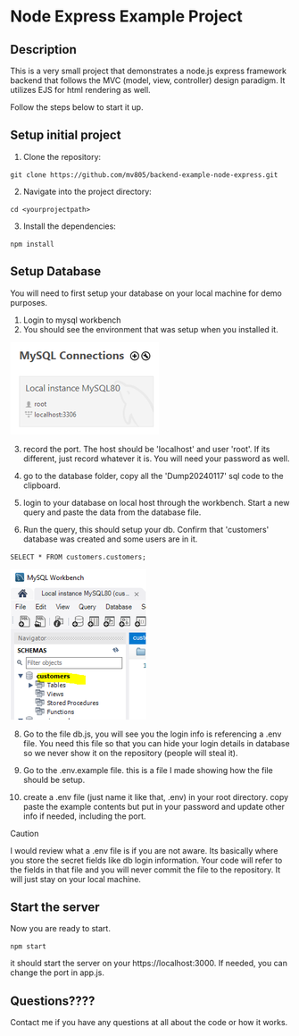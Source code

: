 # Node Express Example Project

## Description

This is a very small project that demonstrates a node.js express framework backend that follows the MVC (model, view, controller) design paradigm. It utilizes EJS for html rendering as well. 

Follow the steps below to start it up.

## Setup initial project

1. Clone the repository:

`git clone https://github.com/mv805/backend-example-node-express.git`

2. Navigate into the project directory:

`cd <yourprojectpath>`

3. Install the dependencies:

`npm install`

## Setup Database

You will need to first setup your database on your local machine for demo purposes. 

1. Login to mysql workbench
2. You should see the environment that was setup when you installed it.

![mysql login](./images/mysqllogin.PNG)

3. record the port. The host should be 'localhost' and user 'root'. If its different, just record whatever it is. You will need your password as well.

4. go to the database folder, copy all the 'Dump20240117' sql code to the clipboard.

5. login to your database on local host through the workbench. Start a new query and paste the data from the database file.

6. Run the query, this should setup your db. Confirm that 'customers' database was created and some users are in it.
   
`SELECT * FROM customers.customers;`

![customers created](./images/dbcomplete.PNG)

8. Go to the file db.js, you will see you the login info is referencing a .env file. You need this file so that you can hide your login details in database so we never show it on the repository (people will steal it).

9. Go to the .env.example file. this is a file I made showing how the file should be setup. 

10. create a .env file (just name it like that, .env) in your root directory. copy paste the example contents but put in your password and update other info if needed, including the port.

> [!CAUTION]
I would review what a .env file is if you are not aware. Its basically where you store the secret fields like db login information. Your code will refer to the fields in that file and you will never commit the file to the repository. It will just stay on your local machine.

## Start the server

Now you are ready to start. 

`npm start`

it should start the server on your https://localhost:3000. If needed, you can change the port in app.js.

## Questions????
Contact me if you have any questions at all about the code or how it works.

